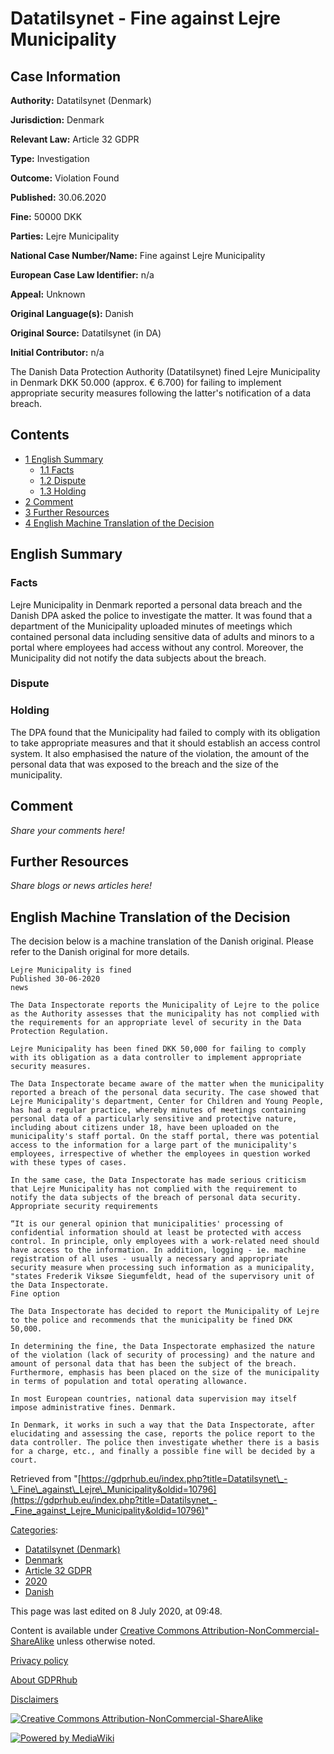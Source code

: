 # Datatilsynet - Fine against Lejre Municipality

## Case Information

**Authority:** Datatilsynet (Denmark)

**Jurisdiction:** Denmark

**Relevant Law:** Article 32 GDPR

**Type:** Investigation

**Outcome:** Violation Found

**Published:** 30.06.2020

**Fine:** 50000 DKK

**Parties:** Lejre Municipality

**National Case Number/Name:** Fine against Lejre Municipality

**European Case Law Identifier:** n/a

**Appeal:** Unknown

**Original Language(s):** Danish

**Original Source:** Datatilsynet (in DA)

**Initial Contributor:** n/a

The Danish Data Protection Authority (Datatilsynet) fined Lejre Municipality in Denmark DKK 50.000 (approx. € 6.700) for failing to implement appropriate security measures following the latter's notification of a data breach.

## Contents

*   [1 English Summary](#English_Summary)
    *   [1.1 Facts](#Facts)
    *   [1.2 Dispute](#Dispute)
    *   [1.3 Holding](#Holding)
*   [2 Comment](#Comment)
*   [3 Further Resources](#Further_Resources)
*   [4 English Machine Translation of the Decision](#English_Machine_Translation_of_the_Decision)

## English Summary

### Facts

Lejre Municipality in Denmark reported a personal data breach and the Danish DPA asked the police to investigate the matter. It was found that a department of the Municipality uploaded minutes of meetings which contained personal data including sensitive data of adults and minors to a portal where employees had access without any control. Moreover, the Municipality did not notify the data subjects about the breach.

### Dispute

### Holding

The DPA found that the Municipality had failed to comply with its obligation to take appropriate measures and that it should establish an access control system. It also emphasised the nature of the violation, the amount of the personal data that was exposed to the breach and the size of the municipality.

## Comment

_Share your comments here!_

## Further Resources

_Share blogs or news articles here!_

## English Machine Translation of the Decision

The decision below is a machine translation of the Danish original. Please refer to the Danish original for more details.

```
Lejre Municipality is fined
Published 30-06-2020
news

The Data Inspectorate reports the Municipality of Lejre to the police as the Authority assesses that the municipality has not complied with the requirements for an appropriate level of security in the Data Protection Regulation.

Lejre Municipality has been fined DKK 50,000 for failing to comply with its obligation as a data controller to implement appropriate security measures.

The Data Inspectorate became aware of the matter when the municipality reported a breach of the personal data security. The case showed that Lejre Municipality's department, Center for Children and Young People, has had a regular practice, whereby minutes of meetings containing personal data of a particularly sensitive and protective nature, including about citizens under 18, have been uploaded on the municipality's staff portal. On the staff portal, there was potential access to the information for a large part of the municipality's employees, irrespective of whether the employees in question worked with these types of cases.

In the same case, the Data Inspectorate has made serious criticism that Lejre Municipality has not complied with the requirement to notify the data subjects of the breach of personal data security.
Appropriate security requirements

“It is our general opinion that municipalities' processing of confidential information should at least be protected with access control. In principle, only employees with a work-related need should have access to the information. In addition, logging - ie. machine registration of all uses - usually a necessary and appropriate security measure when processing such information as a municipality, "states Frederik Viksøe Siegumfeldt, head of the supervisory unit of the Data Inspectorate.
Fine option

The Data Inspectorate has decided to report the Municipality of Lejre to the police and recommends that the municipality be fined DKK 50,000.

In determining the fine, the Data Inspectorate emphasized the nature of the violation (lack of security of processing) and the nature and amount of personal data that has been the subject of the breach. Furthermore, emphasis has been placed on the size of the municipality in terms of population and total operating allowance.

In most European countries, national data supervision may itself impose administrative fines. Denmark.

In Denmark, it works in such a way that the Data Inspectorate, after elucidating and assessing the case, reports the police report to the data controller. The police then investigate whether there is a basis for a charge, etc., and finally a possible fine will be decided by a court.

```

Retrieved from "[https://gdprhub.eu/index.php?title=Datatilsynet\_-\_Fine\_against\_Lejre\_Municipality&oldid=10796](https://gdprhub.eu/index.php?title=Datatilsynet_-_Fine_against_Lejre_Municipality&oldid=10796)"

[Categories](/index.php?title=Special:Categories "Special:Categories"):

*   [Datatilsynet (Denmark)](/index.php?title=Category:Datatilsynet_\(Denmark\) "Category:Datatilsynet (Denmark)")
*   [Denmark](/index.php?title=Category:Denmark "Category:Denmark")
*   [Article 32 GDPR](/index.php?title=Category:Article_32_GDPR "Category:Article 32 GDPR")
*   [2020](/index.php?title=Category:2020 "Category:2020")
*   [Danish](/index.php?title=Category:Danish "Category:Danish")

This page was last edited on 8 July 2020, at 09:48.

Content is available under [Creative Commons Attribution-NonCommercial-ShareAlike](https://creativecommons.org/licenses/by-nc-sa/4.0/) unless otherwise noted.

[Privacy policy](/index.php?title=GDPRhub:Privacy_policy)

[About GDPRhub](/index.php?title=GDPRhub:About)

[Disclaimers](/index.php?title=GDPRhub:General_disclaimer)

[![Creative Commons Attribution-NonCommercial-ShareAlike](/resources/assets/licenses/cc-by-nc-sa.png)](https://creativecommons.org/licenses/by-nc-sa/4.0/)

[![Powered by MediaWiki](/resources/assets/poweredby_mediawiki_88x31.png)](https://www.mediawiki.org/)